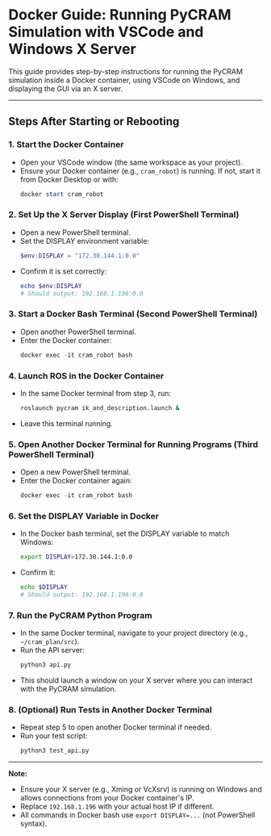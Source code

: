 # Docker Guide: Running PyCRAM Simulation with VSCode and Windows X Server

This guide provides step-by-step instructions for running the PyCRAM simulation inside a Docker container, using VSCode on Windows, and displaying the GUI via an X server.

---

## Steps After Starting or Rebooting

### 1. Start the Docker Container
- Open your VSCode window (the same workspace as your project).
- Ensure your Docker container (e.g., `cram_robot`) is running. If not, start it from Docker Desktop or with:
  ```powershell
  docker start cram_robot
  ```

### 2. Set Up the X Server Display (First PowerShell Terminal)
- Open a new PowerShell terminal.
- Set the DISPLAY environment variable:
  ```powershell
  $env:DISPLAY = "172.30.144.1:0.0"
  ```
- Confirm it is set correctly:
  ```powershell
  echo $env:DISPLAY
  # Should output: 192.168.1.196:0.0
  ```

### 3. Start a Docker Bash Terminal (Second PowerShell Terminal)
- Open another PowerShell terminal.
- Enter the Docker container:
  ```powershell
  docker exec -it cram_robot bash
  ```

### 4. Launch ROS in the Docker Container
- In the same Docker terminal from step 3, run:
  ```bash
  roslaunch pycram ik_and_description.launch &
  ```
- Leave this terminal running.

### 5. Open Another Docker Terminal for Running Programs (Third PowerShell Terminal)
- Open a new PowerShell terminal.
- Enter the Docker container again:
  ```powershell
  docker exec -it cram_robot bash
  ```

### 6. Set the DISPLAY Variable in Docker
- In the Docker bash terminal, set the DISPLAY variable to match Windows:
  ```bash
  export DISPLAY=172.30.144.1:0.0
  ```
- Confirm it:
  ```bash
  echo $DISPLAY
  # Should output: 192.168.1.196:0.0
  ```

### 7. Run the PyCRAM Python Program
- In the same Docker terminal, navigate to your project directory (e.g., `~/cram_plan/src`).
- Run the API server:
  ```bash
  python3 api.py
  ```
- This should launch a window on your X server where you can interact with the PyCRAM simulation.

### 8. (Optional) Run Tests in Another Docker Terminal
- Repeat step 5 to open another Docker terminal if needed.
- Run your test script:
  ```bash
  python3 test_api.py
  ```

---

**Note:**
- Ensure your X server (e.g., Xming or VcXsrv) is running on Windows and allows connections from your Docker container's IP.
- Replace `192.168.1.196` with your actual host IP if different.
- All commands in Docker bash use `export DISPLAY=...` (not PowerShell syntax).
